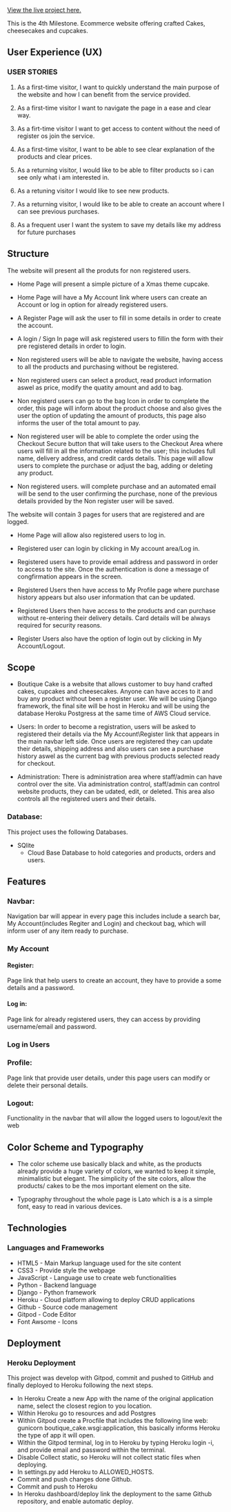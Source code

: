 [View the live project here.](https://andna5980-boutiquecake-v1.herokuapp.com/)

This is the 4th Milestone.
Ecommerce website offering crafted Cakes, cheesecakes and cupcakes.


## User Experience (UX)

### USER STORIES

1. As a first-time visitor, I want to quickly understand the main purpose of the website and how I can benefit 
    from the service provided.

2. As a first-time visitor I want to navigate the page in a ease and clear way.
    
3. As a firt-time visitor I want to get access to content without the need of register os join the service. 

4. As a first-time visitor, I want to be able to see clear explanation of the products and clear prices.

5. As a returning visitor, I would like to be able to filter products so i can see only what i am interested in.
    
6. As a retuning visitor I would like to see new products. 
    
7. As a returning visitor, I would like to be able to create an account where I can see previous purchases. 
    
8. As a frequent user I want the system to save my details like my address for future purchases
      
      
## Structure

The website will present all the produts for non registered users.

- Home Page will present a simple picture of a Xmas theme cupcake.

- Home Page will have a My Account link where users can create an Account or log in option for already registered users.

- A Register Page will ask the user to fill in some details in order to create the account.

- A login / Sign In page will ask registered users to fillin the form with their pre registered details in order to login.

- Non registered users will be able to navigate the website, having access to all the products and purchasing without be registered.

- Non registered users can select a product, read product information aswel as price, modify the quatity amount and add to bag.

- Non registerd users can go to the bag Icon in order to complete the order, this page will inform about the product choose and also gives the user the option of updating the amount of products, this page also informs the user of the total amount to pay.

- Non registered user will be able to complete the order using the Checkout Secure button that will take users to the Checkout Area where users will fill in all the information related to the user; this includes full name, delivery address, and credit cards details. This page will allow users to complete the purchase or adjust the bag, adding or deleting any product.

- Non registered users. will complete purchase and an automated email will be send to the user confirming the purchase, none of the previous details provided by the Non register user will be saved.      


The website will contain 3 pages for users that are registered and are logged.

- Home Page will allow also registered users to log in.

- Registered user can login by clicking in My account area/Log in. 

- Registered users have to provide email address and password in order to access to the site. Once the authentication is done a message of congfirmation appears in the screen.

- Registered Users then have access to My Profile page where purchase history appears but also user information that can be updated.  

- Registered Users then have access to the products and can purchase without re-entering their delivery details. Card details will be always required for security reasons.

- Register Users also have the option of login out by clicking in My Account/Logout.

## Scope

* Boutique Cake is a website that allows customer to buy hand crafted cakes, cupcakes and cheesecakes. Anyone can have acces to it and buy any product without been a register user. We will be using Django framework, the final site will be host in Heroku and will be using the database Heroku Postgress at the same time of AWS Cloud service.

* Users: In order to become a registration, users will be asked to registered their details via the My Account\Register link that appears in the main navbar left side. Once users are registered they can update their details, shipping address and also users can see a purchase history aswel as the current bag with previous products selected ready for checkout.

* Administration: There is administration area where staff/admin can have control over the site. Via administration control, staff/admin can control website products, they can be udated, edit, or deleted. This area also controls all the registered users and their details.


### Database:

This project uses the following Databases.
* SQlite
    * Cloud Base Database to hold categories and products, orders and users.


## Features

### Navbar:
Navigation bar will appear in every page this includes include a search bar, My Account(includes Regiter and Login) and checkout bag, which will inform user of any item ready to purchase.

### My Account
#### Register:
Page link that help users to create an account, they have to provide a some details and a password.

#### Log in:
Page link for already registered users, they can access by providing username/email and password. 

### Log in Users 
### Profile:
Page link that provide user details, under this page users can modify or delete their personal details.

### Logout:
Functionality in the navbar that will allow the logged users to logout/exit the web 

## Color Scheme and Typography

- The color scheme use basically black and white, as the products already provide a huge variety of colors, we wanted to keep it simple, minimalistic but elegant. 
  The simplicity of the site colors, allow the products/ cakes to be the mos important element on the site. 

- Typography throughout the whole page is Lato which is a is a simple font, easy to read in various devices. 


## Technologies
### Languages and Frameworks

- HTML5 - Main Markup language used for the site content
- CSS3 - Provide style the webpage
- JavaScript - Language use to create web functionalities 
- Python - Backend language
- Django - Python framework
- Heroku - Cloud platform allowing to deploy CRUD applications
- Github - Source code management
- Gitpod - Code Editor
- Font Awsome - Icons


## Deployment
### Heroku Deployment

This project was develop with Gitpod, commit and pushed to GitHub and finally deployed to Heroku following the next steps.
* In Heroku Create a new App with the name of the original application name, select the closest region to you location.
* Within Heroku go to resources and add Postgres
* Within Gitpod create a Procfile that includes the following line web: gunicorn boutique_cake.wsgi:application, this basically informs Heroku the type of app it will open.
* Within the Gitpod terminal, log in to Heroku by typing Heroku login -i, and provide email and password within the terminal.
* Disable Collect static, so Heroku will not collect static files when deploying.
* In settings.py add Heroku to ALLOWED_HOSTS.
* Commit and push changes done Github.
* Commit and push to Heroku 
* In Heroku dashboard/deploy link the deployment to the same Github repository, and enable automatic deploy.





       
